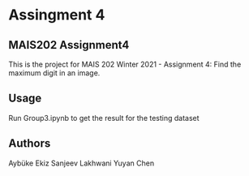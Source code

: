 # Assingment 4

## MAIS202 Assignment4

This is the project for MAIS 202 Winter 2021 - Assignment 4: Find the maximum digit in an image.

## Usage
Run Group3.ipynb to get the result for the testing dataset

## Authors
Aybüke Ekiz 
Sanjeev Lakhwani
Yuyan Chen
